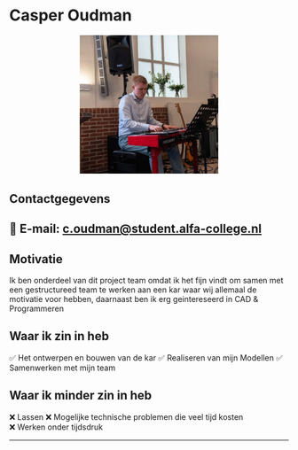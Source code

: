 # Casper Oudman

<div align="center">
  <img src="assets\Casper.jpg" alt="Casper Oudman" width="250px">
</div>

## Contactgegevens
📧 **E-mail**: c.oudman@student.alfa-college.nl 
---

## Motivatie  
Ik ben onderdeel van dit project team omdat ik het fijn vindt om samen met een gestructureed team te werken aan een kar waar wij allemaal de motivatie voor hebben, daarnaast ben ik erg geintereseerd in CAD & Programmeren

## Waar ik zin in heb  
✅ Het ontwerpen en bouwen van de kar 
✅ Realiseren van mijn Modellen 
✅ Samenwerken met mijn team  

## Waar ik minder zin in heb  
❌ Lassen
❌ Mogelijke technische problemen die veel tijd kosten  
❌ Werken onder tijdsdruk  

---